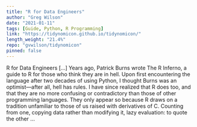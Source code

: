 ```yaml
---
title: "R for Data Engineers"
author: "Greg Wilson"
date: "2021-01-11"
tags: [Guide, Python, R Programming]
link: "https://tidynomicon.github.io/tidynomicon/"
length_weight: "21.4%"
repo: "gvwilson/tidynomicon"
pinned: false
---
```


R for Data Engineers [...] Years ago,
Patrick Burns wrote The R Inferno,
a guide to R for those who think they are in hell.
Upon first encountering the language after two decades of using Python,
I thought Burns was an optimist—after all,
hell has rules. I have since realized that R does too,
and that they are no more confusing or contradictory than those of other programming languages.
They only appear so because R draws on a tradition unfamiliar to those of us raised with derivatives of C.
Counting from one,
copying data rather than modifying it,
lazy evaluation:
to quote the other ...
